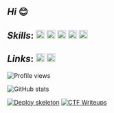 ## *Hi* :blush:

## *Skills*: [<img height="20" width="20" src="https://cdn.jsdelivr.net/npm/simple-icons@v4/icons/python.svg" />](https://www.python.org/) [<img height="20" width="20" src="https://cdn.jsdelivr.net/npm/simple-icons@v4/icons/flask.svg"/>](https://flask.palletsprojects.com/en/1.1.x/) [<img height="20" width="20" src="https://cdn.jsdelivr.net/npm/simple-icons@v4/icons/docker.svg" />](https://www.docker.com/) [<img height="20" width="20" src="https://cdn.jsdelivr.net/npm/simple-icons@v4/icons/nginx.svg" />](https://nginx.org/) [<img height="20" width="20" src="https://cdn.jsdelivr.net/npm/simple-icons@v4/icons/mysql.svg" />](https://www.mysql.com/)

## *Links*: [<img src='https://cdn.jsdelivr.net/npm/simple-icons@3.0.1/icons/telegram.svg' alt='telegram' height='20'>](https://t.me/JayseSs) [<img src='https://cdn.jsdelivr.net/npm/simple-icons@3.0.1/icons/gmail.svg' alt='telegram' height='20'>](mailto:vladislavolshansky2704@gmail.com)

![Profile views](https://gpvc.arturio.dev/JaysesS)

![GitHub stats](https://github-readme-stats.vercel.app/api?username=JaysesS&show_icons=true&theme=gotham)

[![Deploy skeleton](https://github-readme-stats.vercel.app/api/pin/?username=JaysesS&repo=deploy_skeleton&show_icons=true&theme=gotham)](https://github.com/JaysesS/deploy_skeleton)
[![CTF Writeups](https://github-readme-stats.vercel.app/api/pin/?username=JaysesS&repo=ctf_writeups&show_icons=true&theme=gotham)](https://github.com/JaysesS/ctf_writeups)
